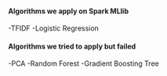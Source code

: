 #### Algorithms we apply on Spark MLlib
-TFIDF
-Logistic Regression

#### Algorithms we tried to apply but failed
-PCA
-Random Forest
-Gradient Boosting Tree  

